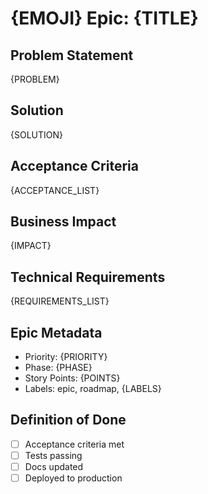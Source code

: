 # {EMOJI} Epic: {TITLE}

## Problem Statement

{PROBLEM}

## Solution

{SOLUTION}

## Acceptance Criteria

{ACCEPTANCE_LIST}

## Business Impact

{IMPACT}

## Technical Requirements

{REQUIREMENTS_LIST}

## Epic Metadata

- Priority: {PRIORITY}
- Phase: {PHASE}
- Story Points: {POINTS}
- Labels: epic, roadmap, {LABELS}

## Definition of Done

- [ ] Acceptance criteria met
- [ ] Tests passing
- [ ] Docs updated
- [ ] Deployed to production
